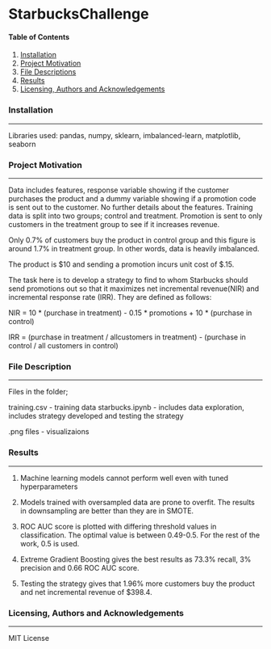 # StarbucksChallenge


#### Table of Contents

1. [Installation](#Installation)
2. [Project Motivation](#ProjectMotivation)
3. [File Descriptions](#FileDescription)
4. [Results](#Results)
5. [Licensing, Authors and Acknowledgements](#Licensing)

###  Installation
------------------------------------------------------------------------------
<a name="installation"></a>

Libraries used: pandas, numpy, sklearn, imbalanced-learn, matplotlib, seaborn

### Project Motivation
------------------------------------------------------------------------------
<a name="ProjectMotivation"></a>

Data includes features, response variable showing if the customer purchases the
product and a dummy variable showing if a promotion code is sent out to the
customer. No further details about the features. Training data is split into
two groups; control and treatment. Promotion is sent to only customers in the
treatment group to see if it increases revenue.

Only 0.7% of customers buy the product in control group and this figure is 
around 1.7% in treatment group. In other words, data is heavily imbalanced.

The product is $10 and sending a promotion incurs unit cost of $.15.

The task here is to develop a strategy to find to whom Starbucks should send
promotions out so that it maximizes net incremental revenue(NIR) and 
incremental response rate (IRR). They are defined as follows:

NIR = 10 * (purchase in treatment) - 0.15 * promotions 
				+ 10 * (purchase in control)

IRR = (purchase in treatment / allcustomers in treatment) - 
		(purchase in control / all customers in control)

### File Description
------------------------------------------------------------------------------
<a name="FileDescription"></a>

Files in the folder;

training.csv - training data
starbucks.ipynb - includes data exploration, includes strategy developed and 
					testing the strategy

.png files - visualizaions

### Results
------------------------------------------------------------------------------
<a name="Results"></a>

1. Machine learning models cannot perform well even with tuned hyperparameters

2. Models trained with oversampled data are prone to overfit. The results in 
downsampling are better than they are in SMOTE.

3. ROC AUC score is plotted with differing threshold values in classification.
The optimal value is between 0.49-0.5. For the rest of the work, 0.5 is used.

4. Extreme Gradient Boosting gives the best results as 73.3% recall, 
3% precision and 0.66 ROC AUC score.

5. Testing the strategy gives that 1.96% more customers buy the product and
net incremental revenue of $398.4.

### Licensing, Authors and Acknowledgements
------------------------------------------------------------------------------
<a name="Licensing"></a>

MIT License
